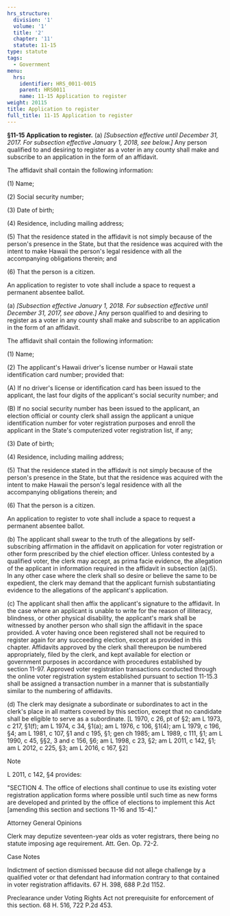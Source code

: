 ```yaml
---
hrs_structure:
  division: '1'
  volume: '1'
  title: '2'
  chapter: '11'
  statute: 11-15
type: statute
tags:
  - Government
menu:
  hrs:
    identifier: HRS_0011-0015
    parent: HRS0011
    name: 11-15 Application to register
weight: 20115
title: Application to register
full_title: 11-15 Application to register
---
```

**§11-15 Application to register.** (a) _[Subsection effective until December 31, 2017\. For subsection effective January 1, 2018, see below.]_ Any person qualified to and desiring to register as a voter in any county shall make and subscribe to an application in the form of an affidavit.

The affidavit shall contain the following information:

(1) Name;

(2) Social security number;

(3) Date of birth;

(4) Residence, including mailing address;

(5) That the residence stated in the affidavit is not simply because of the person's presence in the State, but that the residence was acquired with the intent to make Hawaii the person's legal residence with all the accompanying obligations therein; and

(6) That the person is a citizen.

An application to register to vote shall include a space to request a permanent absentee ballot.

(a) _[Subsection effective January 1, 2018\. For subsection effective until December 31, 2017, see above.]_ Any person qualified to and desiring to register as a voter in any county shall make and subscribe to an application in the form of an affidavit.

The affidavit shall contain the following information:

(1) Name;

(2) The applicant's Hawaii driver's license number or Hawaii state identification card number; provided that:

(A) If no driver's license or identification card has been issued to the applicant, the last four digits of the applicant's social security number; and

(B) If no social security number has been issued to the applicant, an election official or county clerk shall assign the applicant a unique identification number for voter registration purposes and enroll the applicant in the State's computerized voter registration list, if any;

(3) Date of birth;

(4) Residence, including mailing address;

(5) That the residence stated in the affidavit is not simply because of the person's presence in the State, but that the residence was acquired with the intent to make Hawaii the person's legal residence with all the accompanying obligations therein; and

(6) That the person is a citizen.

An application to register to vote shall include a space to request a permanent absentee ballot.

(b) The applicant shall swear to the truth of the allegations by self-subscribing affirmation in the affidavit on application for voter registration or other form prescribed by the chief election officer. Unless contested by a qualified voter, the clerk may accept, as prima facie evidence, the allegation of the applicant in information required in the affidavit in subsection (a)(5). In any other case where the clerk shall so desire or believe the same to be expedient, the clerk may demand that the applicant furnish substantiating evidence to the allegations of the applicant's application.

(c) The applicant shall then affix the applicant's signature to the affidavit. In the case where an applicant is unable to write for the reason of illiteracy, blindness, or other physical disability, the applicant's mark shall be witnessed by another person who shall sign the affidavit in the space provided. A voter having once been registered shall not be required to register again for any succeeding election, except as provided in this chapter. Affidavits approved by the clerk shall thereupon be numbered appropriately, filed by the clerk, and kept available for election or government purposes in accordance with procedures established by section 11-97\. Approved voter registration transactions conducted through the online voter registration system established pursuant to section 11-15.3 shall be assigned a transaction number in a manner that is substantially similar to the numbering of affidavits.

(d) The clerk may designate a subordinate or subordinates to act in the clerk's place in all matters covered by this section, except that no candidate shall be eligible to serve as a subordinate. [L 1970, c 26, pt of §2; am L 1973, c 217, §1(f); am L 1974, c 34, §1(a); am L 1976, c 106, §1(4); am L 1979, c 196, §4; am L 1981, c 107, §1 and c 195, §1; gen ch 1985; am L 1989, c 111, §1; am L 1990, c 45, §§2, 3 and c 156, §6; am L 1998, c 23, §2; am L 2011, c 142, §1; am L 2012, c 225, §3; am L 2016, c 167, §2]

Note

L 2011, c 142, §4 provides:

"SECTION 4\. The office of elections shall continue to use its existing voter registration application forms where possible until such time as new forms are developed and printed by the office of elections to implement this Act [amending this section and sections 11-16 and 15-4]."

Attorney General Opinions

Clerk may deputize seventeen-year olds as voter registrars, there being no statute imposing age requirement. Att. Gen. Op. 72-2.

Case Notes

Indictment of section dismissed because did not allege challenge by a qualified voter or that defendant had information contrary to that contained in voter registration affidavits. 67 H. 398, 688 P.2d 1152.

Preclearance under Voting Rights Act not prerequisite for enforcement of this section. 68 H. 516, 722 P.2d 453.